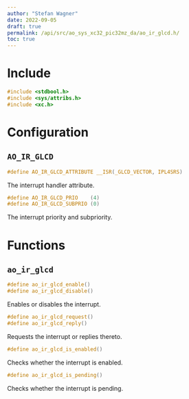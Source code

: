 ```yaml
---
author: "Stefan Wagner"
date: 2022-09-05
draft: true
permalink: /api/src/ao_sys_xc32_pic32mz_da/ao_ir_glcd.h/
toc: true
---
```


# Include

```c
#include <stdbool.h>
#include <sys/attribs.h>
#include <xc.h>
```

# Configuration

## `AO_IR_GLCD`

```c
#define AO_IR_GLCD_ATTRIBUTE __ISR(_GLCD_VECTOR, IPL4SRS)
```

The interrupt handler attribute.

```c
#define AO_IR_GLCD_PRIO    (4)
#define AO_IR_GLCD_SUBPRIO (0)
```

The interrupt priority and subpriority.

# Functions

## `ao_ir_glcd`

```c
#define ao_ir_glcd_enable()
#define ao_ir_glcd_disable()
```

Enables or disables the interrupt.

```c
#define ao_ir_glcd_request()
#define ao_ir_glcd_reply()
```

Requests the interrupt or replies thereto.

```c
#define ao_ir_glcd_is_enabled()
```

Checks whether the interrupt is enabled.

```c
#define ao_ir_glcd_is_pending()
```

Checks whether the interrupt is pending.
